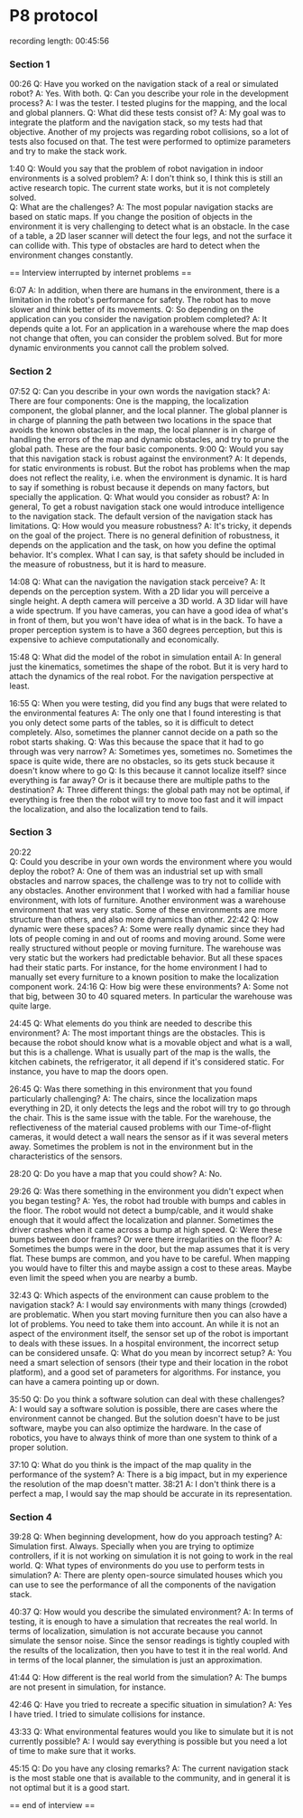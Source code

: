 # P8 protocol

recording length: 00:45:56

### Section 1
00:26
Q: Have you worked on the navigation stack of a real or simulated robot?
A: Yes. With both.
Q: Can you describe your role in the development process?
A: I was the tester. I tested plugins for the mapping, and the local and global planners.
Q: What did these tests consist of?
A: My goal was to integrate the platform and the navigation stack, so my tests had that objective. Another of my projects was regarding robot collisions, so a lot of tests also focused on that. The test were performed to optimize parameters and try to make the stack work.

1:40
Q: Would you say that the problem of robot navigation in indoor environments is a solved problem?
A: I don't think so, I think this is still an active research topic. The current state works, but it is not completely solved.  
Q: What are the challenges?
A: The most popular navigation stacks are based on static maps. If you change the position of objects in the environment it is very challenging to detect what is an obstacle. In the case of a table, a 2D laser scanner will detect the four legs, and not the surface it can collide with. This type of obstacles are hard to detect when the environment changes constantly. 

== Interview interrupted by internet problems ==

6:07
A: In addition, when there are humans in the environment, there is a limitation in the robot's performance for safety. The robot has to move slower and think better of its movements. 
Q: So depending on the application can you consider the navigation problem completed?
A: It depends quite a lot. For an application in a warehouse where the map does not change that often, you can consider the problem solved. But for more dynamic environments you cannot call the problem solved. 

### Section 2
07:52
Q: Can you describe in your own words the navigation stack?
A: There are four components: One is the mapping, the localization component, the global planner, and the local planner. The global planner is in charge of planning the path between two locations in the space that avoids the known obstacles in the map, the local planner is in charge of handling the errors of the map and dynamic obstacles, and try to prune the global path. These are the four basic components.
9:00
Q: Would you say that this navigation stack is robust against the environment?
A: It depends, for static environments is robust. But the robot has problems when the map does not reflect the reality, i.e. when the environment is dynamic. It is hard to say if something is robust because it depends on many factors, but specially the application.
Q: What would you consider as robust?
A: In general, To get a robust navigation stack one would introduce intelligence to the navigation stack. The default version of the navigation stack has limitations. 
Q: How would you measure robustness?
A: It's tricky, it depends on the goal of the project. There is no general definition of robustness, it depends on the application and the task, on how you define the optimal behavior. It's complex. What I can say, is that safety should be included in the measure of robustness, but it is hard to measure.

14:08
Q: What can the navigation the navigation stack perceive?
A: It depends on the perception system. With a 2D lidar you will perceive a single height. A depth camera will perceive a 3D world. A 3D lidar will have a wide spectrum. If you have cameras, you can have a good idea of what's in front of them, but you won't have idea of what is in the back. To have a proper perception system is to have a 360 degrees perception, but this is expensive to achieve computationally and economically.

15:48
Q: What did the model of the robot in simulation entail
A: In general just the kinematics, sometimes the shape of the robot. But it is very hard to attach the dynamics of the real robot. For the navigation perspective at least.

16:55
Q: When you were testing, did you find any bugs that were related to the environmental features
A: The only one that I found interesting is that you only detect some parts of the tables, so it is difficult to detect completely. Also, sometimes the planner cannot decide on a path so the robot starts shaking. 
Q: Was this because the space that it had to go through was very narrow?
A: Sometimes yes, sometimes no. Sometimes the space is quite wide, there are no obstacles, so its gets stuck because it doesn't know where to go
Q: Is this because it cannot localize itself? since everything is far away? Or is it because there are multiple paths to the destination?
A: Three different things: the global path may not be optimal, if everything is free then the robot will try to move too fast and it will impact the localization, and also the localization tend to fails.

### Section 3
20:22  
Q: Could you describe in your own words the environment where you would deploy the robot?
A: One of them was an industrial set up with small obstacles and narrow spaces, the challenge was to try not to collide with any obstacles. Another environment that I worked with had a familiar house environment, with lots of furniture. Another environment was a warehouse environment that was very static. Some of these environments are more structure than others, and also more dynamics than other.
22:42
Q: How dynamic were these spaces?
A: Some were really dynamic since they had lots of people coming in and out of rooms and moving around. Some were really structured without people or moving furniture. The warehouse was very static but the workers had predictable behavior. But all these spaces had their static parts. For instance, for the home environment I had to manually set every furniture to a known position to make the localization component work. 
24:16
Q: How big were these environments?
A: Some not that big, between 30 to 40 squared meters. In particular the warehouse was quite large.

24:45
Q: What elements do you think are needed to describe this environment?
A: The most important things are the obstacles. This is because the robot should know what is a movable object and what is a wall, but this is a challenge. What is usually part of the map is the walls, the kitchen cabinets, the refrigerator, it all depend if it's considered static. For instance, you have to map the doors open. 

26:45
Q: Was there something in this environment that you found particularly challenging?
A: The chairs, since the localization maps everything in 2D, it only detects the legs and the robot will try to go through the chair. This is the same issue with the table. For the warehouse, the reflectiveness of the material caused problems with our Time-of-flight cameras, it would detect a wall nears the sensor as if it was several meters away. Sometimes the problem is not in the environment but in the characteristics of the sensors.

28:20
Q: Do you have a map that you could show?
A: No.

29:26
Q: Was there something in the environment you didn't expect when you began testing?
A: Yes, the robot had trouble with bumps and cables in the floor. The robot would not detect a bump/cable, and it would shake enough that it would affect the localization and planner. Sometimes the driver crashes when it came across a bump at high speed.
Q: Were these bumps between door frames? Or were there irregularities on the floor?
A: Sometimes the bumps were in the door, but the map assumes that it is very flat. These bumps are common, and you have to be careful. When mapping you would have to filter this and maybe assign a cost to these areas. Maybe even limit the speed when you are nearby a bumb. 

32:43
Q: Which aspects of the environment can cause problem to the navigation stack?
A: I would say environments with many things (crowded) are problematic. When you start moving furniture then you can also have a lot of problems. You need to take them into account. An while it is not an aspect of the environment itself, the sensor set up of the robot is important to deals with these issues. In a hospital environment, the incorrect setup can be considered unsafe.
Q: What do you mean by incorrect setup?
A: You need a smart selection of sensors (their type and their location in the robot platform), and a good set of parameters for algorithms. For instance, you can have a camera pointing up or down. 

35:50
Q: Do you think a software solution can deal with these challenges?
A: I would say a software solution is possible, there are cases where the environment cannot be changed. But the solution doesn't have to be just software, maybe you can also optimize the hardware. In the case of robotics, you have to always think of more than one system to think of a proper solution.

37:10
Q: What do you think is the impact of the map quality in the performance of the system?
A: There is a big impact, but in my experience the resolution of the map doesn't matter. 
38:21
A: I don't think there is a perfect a map, I would say the map should be accurate in its representation. 

### Section 4
39:28
Q: When beginning development, how do you approach testing?
A: Simulation first. Always. Specially when you are trying to optimize controllers, if it is not working on simulation it is not going to work in the real world.
Q: What types of environments do you use to perform tests in simulation?
A: There are plenty open-source simulated houses which you can use to see the performance of all the components of the navigation stack.

40:37
Q: How would you describe the simulated environment?
A: In terms of testing, it is enough to have a simulation that recreates the real world. In terms of localization, simulation is not accurate because you cannot simulate the sensor noise. Since the sensor readings is tightly coupled with the results of the localization, then you have to test it in the real world. And in terms of the local planner, the simulation is just an approximation. 

41:44
Q: How different is the real world from the simulation?
A: The bumps are not present in simulation, for instance.  

42:46
Q: Have you tried to recreate a specific situation in simulation?
A: Yes I have tried. I tried to simulate collisions for instance. 

43:33
Q: What environmental features would you like to simulate but it is not currently possible?
A: I would say everything is possible but you need a lot of time to make sure that it works. 

45:15
Q: Do you have any closing remarks?
A: The current navigation stack is the most stable one that is available to the community, and in general it is not optimal but it is a good start.

== end of interview ==